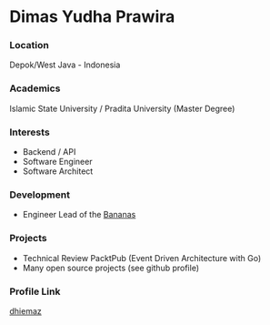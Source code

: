 # Dimas Yudha Prawira

### Location

Depok/West Java - Indonesia

### Academics

Islamic State University / Pradita University (Master Degree)

### Interests

- Backend / API
- Software Engineer
- Software Architect

### Development

- Engineer Lead of the [Bananas](https://play.google.com/store/apps/details?id=com.banana.consumer)

### Projects

- Technical Review PacktPub (Event Driven Architecture with Go)
- Many open source projects (see github profile)

### Profile Link

[dhiemaz](https://github.com/dhiemaz)